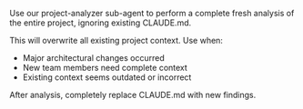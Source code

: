 Use our project-analyzer sub-agent to perform a complete fresh analysis of the entire project, ignoring existing CLAUDE.md.

This will overwrite all existing project context. Use when:
- Major architectural changes occurred
- New team members need complete context
- Existing context seems outdated or incorrect

After analysis, completely replace CLAUDE.md with new findings.
